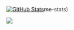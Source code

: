 [![GitHub Stats](http://github-readme-streak-stats.herokuapp.com?user=CowLols&theme=dark)](https://git.io/streak-stats)me-stats)

<img src="https://github-readme-stats.vercel.app/api/top-langs?username=cowlols"/>
 
